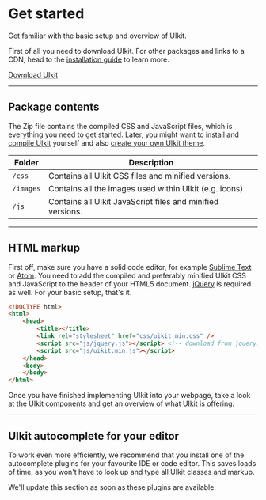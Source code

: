 # Get started

<p class="uk-text-lead">Get familiar with the basic setup and overview of UIkit.</p>

First of all you need to download UIkit. For other packages and links to a CDN, head to the [installation guide](install.md) to learn more.

<a class="uk-button uk-button-primary" href="https://getuikit.com/download">Download UIkit</a>

***

## Package contents

The Zip file contains the compiled CSS and JavaScript files, which is everything you need to get started. Later, you might want to [install and compile UIkit](install.md) yourself and also [create your own UIkit theme](theme.md).

| Folder    | Description |
| --------- | --- |
| `/css`    | Contains all UIkit CSS files and minified versions. |
| `/images` | Contains all the images used within UIkit (e.g. icons) |
| `/js`     | Contains all UIkit JavaScript files and minified versions. |

***

## HTML markup

First off, make sure you have a solid code editor, for example [Sublime Text](https://www.sublimetext.com/) or [Atom](https://atom.io/). You need to add the compiled and preferably minified UIkit CSS and JavaScript to the header of your HTML5 document. [jQuery](http://jquery.com/download/) is required as well. For your basic setup, that's it.

```html
<!DOCTYPE html>
<html>
    <head>
        <title></title>
        <link rel="stylesheet" href="css/uikit.min.css" />
        <script src="js/jquery.js"></script> <!-- download from jquery.com -->
        <script src="js/uikit.min.js"></script>
    </head>
    <body>
    </body>
</html>
```

Once you have finished implementing UIkit into your webpage, take a look at the UIkit components and get an overview of what UIkit is offering.

***

## UIkit autocomplete for  your editor

To work even more efficiently, we recommend that you install one of the autocomplete plugins for your favourite IDE or code editor. This saves loads of time, as you won't have to look up and type all UIkit classes and markup.

We'll update this section as soon as these plugins are available.
